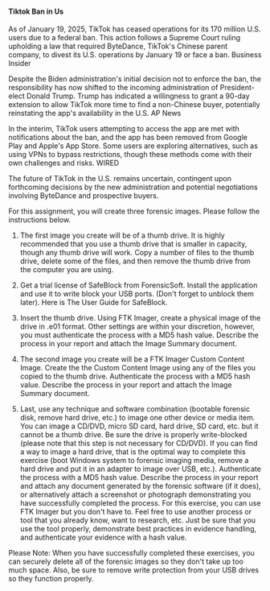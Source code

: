 #### Tiktok Ban in Us

As of January 19, 2025, TikTok has ceased operations for its 170 million U.S. users due to a federal ban. This action follows a Supreme Court ruling upholding a law that required ByteDance, TikTok's Chinese parent company, to divest its U.S. operations by January 19 or face a ban.
Business Insider

Despite the Biden administration's initial decision not to enforce the ban, the responsibility has now shifted to the incoming administration of President-elect Donald Trump. Trump has indicated a willingness to grant a 90-day extension to allow TikTok more time to find a non-Chinese buyer, potentially reinstating the app's availability in the U.S.
AP News

In the interim, TikTok users attempting to access the app are met with notifications about the ban, and the app has been removed from Google Play and Apple's App Store. Some users are exploring alternatives, such as using VPNs to bypass restrictions, though these methods come with their own challenges and risks.
WIRED

The future of TikTok in the U.S. remains uncertain, contingent upon forthcoming decisions by the new administration and potential negotiations involving ByteDance and prospective buyers.

For this assignment, you will create three forensic images.  Please follow the instructions below.

1. The first image you create will be of a thumb drive.  It is highly recommended that you use a thumb drive that is smaller in capacity, though any thumb drive will work.  Copy a number of files to the thumb drive, delete some of the files, and then remove the thumb drive from the computer you are using.

2. Get a trial license of SafeBlock from ForensicSoft.  Install the application and use it to write block your USB ports.  (Don't forget to unblock them later).  Here is The User Guide for SafeBlock.

3. Insert the thumb drive.  Using FTK Imager, create a physical image of the drive in .e01 format.  Other settings are within your discretion, however, you must authenticate the process with a MD5 hash value.  Describe the process in your report and attach the Image Summary document.

4. The second image you create will be a FTK Imager Custom Content Image.  Create the the Custom Content Image using any of the files you copied to the thumb drive.  Authenticate the process with a MD5 hash value.  Describe the process in your report and attach the Image Summary document.

5. Last, use any technique and software combination (bootable forensic disk, remove hard drive, etc.) to image one other device or media item.  You can image a CD/DVD, micro SD card, hard drive, SD card, etc. but it cannot be a thumb drive.  Be sure the drive is properly write-blocked (please note that this step is not necessary for CD/DVD).  If you can find a way to image a hard drive, that is the optimal way to complete this exercise (boot Windows system to forensic imaging media, remove a hard drive and put it in an adapter to image over USB, etc.).  Authenticate the process with a MD5 hash value.  Describe the process in your report and attach any document generated by the forensic software (if it does), or alternatively attach a screenshot or photograph demonstrating you have successfully completed the process.  For this exercise, you can use FTK Imager but you don't have to.  Feel free to use another process or tool that you already know, want to research, etc.  Just be sure that you use the tool properly, demonstrate best practices in evidence handling, and authenticate your evidence with a hash value.

Please Note: When you have successfully completed these exercises, you can securely delete all of the forensic images so they don't take up too much space.  Also, be sure to remove write protection from your USB drives so they function properly.     


